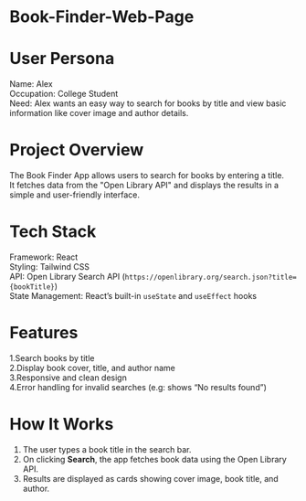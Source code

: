 # Book-Finder-Web-Page

# User Persona
Name: Alex  
Occupation: College Student  
Need: Alex wants an easy way to search for books by title and view basic information like cover image and author details.

# Project Overview
The Book Finder App allows users to search for books by entering a title.  
It fetches data from the "Open Library API" and displays the results in a simple and user-friendly interface.


# Tech Stack
Framework: React  
Styling: Tailwind CSS  
API: Open Library Search API (`https://openlibrary.org/search.json?title={bookTitle}`)  
State Management: React’s built-in `useState` and `useEffect` hooks  


# Features
1.Search books by title  
2.Display book cover, title, and author name  
3.Responsive and clean design  
4.Error handling for invalid searches (e.g: shows “No results found”)  


# How It Works
1. The user types a book title in the search bar.  
2. On clicking **Search**, the app fetches book data using the Open Library API.  
3. Results are displayed as cards showing cover image, book title, and author.  

